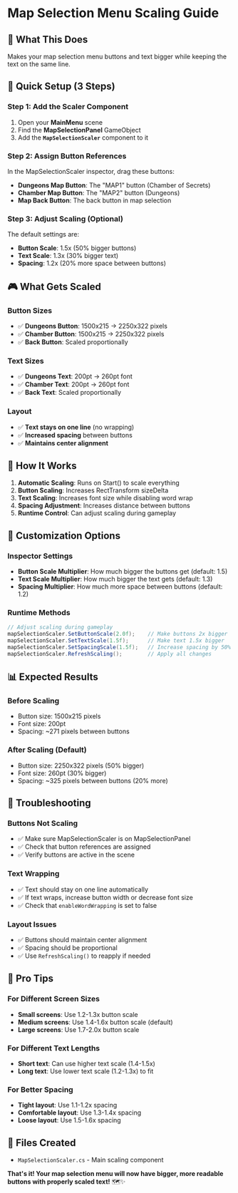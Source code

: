 # Map Selection Menu Scaling Guide

## 🎯 **What This Does**
Makes your map selection menu buttons and text bigger while keeping the text on the same line.

## 🚀 **Quick Setup (3 Steps)**

### **Step 1: Add the Scaler Component**
1. Open your **MainMenu** scene
2. Find the **MapSelectionPanel** GameObject
3. Add the **`MapSelectionScaler`** component to it

### **Step 2: Assign Button References**
In the MapSelectionScaler inspector, drag these buttons:
- **Dungeons Map Button**: The "MAP1" button (Chamber of Secrets)
- **Chamber Map Button**: The "MAP2" button (Dungeons)  
- **Map Back Button**: The back button in map selection

### **Step 3: Adjust Scaling (Optional)**
The default settings are:
- **Button Scale**: 1.5x (50% bigger buttons)
- **Text Scale**: 1.3x (30% bigger text)
- **Spacing**: 1.2x (20% more space between buttons)

## 🎮 **What Gets Scaled**

### **Button Sizes**
- ✅ **Dungeons Button**: 1500x215 → 2250x322 pixels
- ✅ **Chamber Button**: 1500x215 → 2250x322 pixels  
- ✅ **Back Button**: Scaled proportionally

### **Text Sizes**
- ✅ **Dungeons Text**: 200pt → 260pt font
- ✅ **Chamber Text**: 200pt → 260pt font
- ✅ **Back Text**: Scaled proportionally

### **Layout**
- ✅ **Text stays on one line** (no wrapping)
- ✅ **Increased spacing** between buttons
- ✅ **Maintains center alignment**

## 🔧 **How It Works**

1. **Automatic Scaling**: Runs on Start() to scale everything
2. **Button Scaling**: Increases RectTransform sizeDelta
3. **Text Scaling**: Increases font size while disabling word wrap
4. **Spacing Adjustment**: Increases distance between buttons
5. **Runtime Control**: Can adjust scaling during gameplay

## 🎨 **Customization Options**

### **Inspector Settings**
- **Button Scale Multiplier**: How much bigger the buttons get (default: 1.5)
- **Text Scale Multiplier**: How much bigger the text gets (default: 1.3)
- **Spacing Multiplier**: How much more space between buttons (default: 1.2)

### **Runtime Methods**
```csharp
// Adjust scaling during gameplay
mapSelectionScaler.SetButtonScale(2.0f);    // Make buttons 2x bigger
mapSelectionScaler.SetTextScale(1.5f);      // Make text 1.5x bigger
mapSelectionScaler.SetSpacingScale(1.5f);   // Increase spacing by 50%
mapSelectionScaler.RefreshScaling();        // Apply all changes
```

## 📊 **Expected Results**

### **Before Scaling**
- Button size: 1500x215 pixels
- Font size: 200pt
- Spacing: ~271 pixels between buttons

### **After Scaling (Default)**
- Button size: 2250x322 pixels (50% bigger)
- Font size: 260pt (30% bigger)
- Spacing: ~325 pixels between buttons (20% more)

## 🐛 **Troubleshooting**

### **Buttons Not Scaling**
- ✅ Make sure MapSelectionScaler is on MapSelectionPanel
- ✅ Check that button references are assigned
- ✅ Verify buttons are active in the scene

### **Text Wrapping**
- ✅ Text should stay on one line automatically
- ✅ If text wraps, increase button width or decrease font size
- ✅ Check that `enableWordWrapping` is set to false

### **Layout Issues**
- ✅ Buttons should maintain center alignment
- ✅ Spacing should be proportional
- ✅ Use `RefreshScaling()` to reapply if needed

## 🎯 **Pro Tips**

### **For Different Screen Sizes**
- **Small screens**: Use 1.2-1.3x button scale
- **Medium screens**: Use 1.4-1.6x button scale (default)
- **Large screens**: Use 1.7-2.0x button scale

### **For Different Text Lengths**
- **Short text**: Can use higher text scale (1.4-1.5x)
- **Long text**: Use lower text scale (1.2-1.3x) to fit

### **For Better Spacing**
- **Tight layout**: Use 1.1-1.2x spacing
- **Comfortable layout**: Use 1.3-1.4x spacing
- **Loose layout**: Use 1.5-1.6x spacing

## 📁 **Files Created**
- `MapSelectionScaler.cs` - Main scaling component

**That's it! Your map selection menu will now have bigger, more readable buttons with properly scaled text!** 🗺️✨

